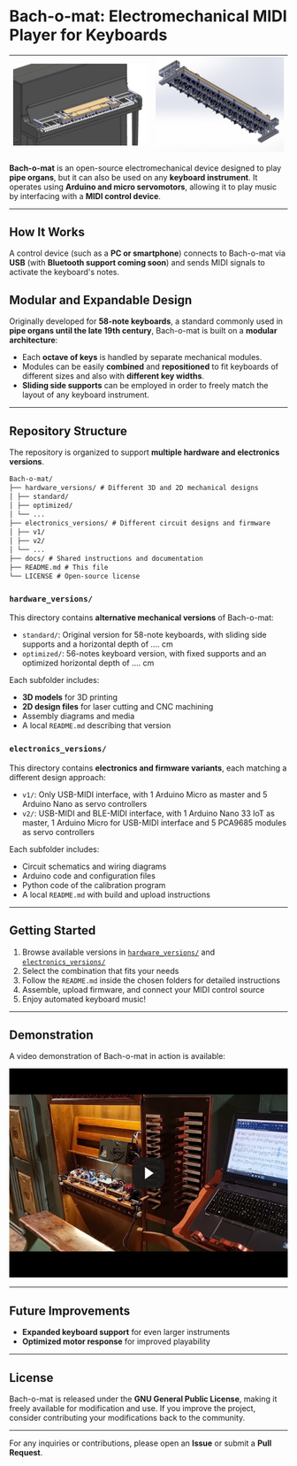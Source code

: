 # Bach-o-mat: Electromechanical MIDI Player for Keyboards

| ![](hardware_versions/standard/assembly_media/device_on_piano_2.png) | ![](hardware_versions/standard/assembly_media/complete_device_2.png) |
| --------------------- | --------------------------- |

**Bach-o-mat** is an open-source electromechanical device designed to play **pipe organs**, but it can also be used on any **keyboard instrument**. It operates using **Arduino and micro servomotors**, allowing it to play music by interfacing with a **MIDI control device**.

---

## How It Works
A control device (such as a **PC or smartphone**) connects to Bach-o-mat via **USB** (with **Bluetooth support coming soon**) and sends MIDI signals to activate the keyboard's notes.

## Modular and Expandable Design

Originally developed for **58-note keyboards**, a standard commonly used in **pipe organs until the late 19th century**, Bach-o-mat is built on a **modular architecture**:

- Each **octave of keys** is handled by separate mechanical modules.
- Modules can be easily **combined** and **repositioned** to fit keyboards of different sizes and also with **different key widths**.
- **Sliding side supports** can be employed in order to freely match the layout of any keyboard instrument.

---

## Repository Structure

The repository is organized to support **multiple hardware and electronics versions**.

```
Bach-o-mat/
├── hardware_versions/ # Different 3D and 2D mechanical designs
│ ├── standard/
│ ├── optimized/
│ └── ...
├── electronics_versions/ # Different circuit designs and firmware
│ ├── v1/
│ ├── v2/
│ └── ...
├── docs/ # Shared instructions and documentation
├── README.md # This file
└── LICENSE # Open-source license
```


### `hardware_versions/`

This directory contains **alternative mechanical versions** of Bach-o-mat:

- `standard/`: Original version for 58-note keyboards, with sliding side supports and a horizontal depth of .... cm
- `optimized/`: 56-notes keyboard version, with fixed supports and an optimized horizontal depth of .... cm

Each subfolder includes:
- **3D models** for 3D printing
- **2D design files** for laser cutting and CNC machining
- Assembly diagrams and media
- A local `README.md` describing that version

### `electronics_versions/`

This directory contains **electronics and firmware variants**, each matching a different design approach:

- `v1/`: Only USB-MIDI interface, with 1 Arduino Micro as master and 5 Arduino Nano as servo controllers
- `v2/`: USB-MIDI and BLE-MIDI interface, with 1 Arduino Nano 33 IoT as master, 1 Arduino Micro for USB-MIDI interface and 5 PCA9685 modules as servo controllers

Each subfolder includes:
- Circuit schematics and wiring diagrams
- Arduino code and configuration files
- Python code of the calibration program
- A local `README.md` with build and upload instructions

---

## Getting Started

1. Browse available versions in [`hardware_versions/`](hardware_versions/) and [`electronics_versions/`](electronics_versions/)
2. Select the combination that fits your needs
3. Follow the `README.md` inside the chosen folders for detailed instructions
4. Assemble, upload firmware, and connect your MIDI control source
5. Enjoy automated keyboard music!

---

## Demonstration

A video demonstration of Bach-o-mat in action is available:

[![Setup on Organ Playing](hardware_versions/standard/assembly_media/thumbnail.png)](https://youtu.be/sfZ5kHSBi4M?si=CWz8P8_79pBXwW5q)

---

## Future Improvements

- **Expanded keyboard support** for even larger instruments
- **Optimized motor response** for improved playability

---

## License

Bach-o-mat is released under the **GNU General Public License**, making it freely available for modification and use. If you improve the project, consider contributing your modifications back to the community.

---

For any inquiries or contributions, please open an **Issue** or submit a **Pull Request**.

